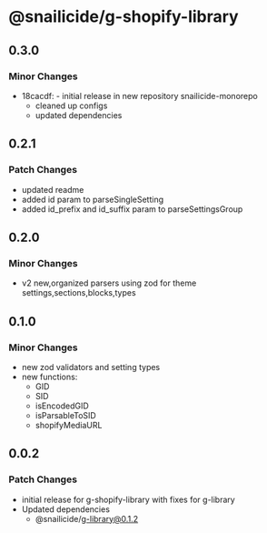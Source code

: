 # @snailicide/g-shopify-library

## 0.3.0

### Minor Changes

-   18cacdf: - initial release in new repository snailicide-monorepo
    -   cleaned up configs
    -   updated dependencies

## 0.2.1

### Patch Changes

-   updated readme
-   added id param to parseSingleSetting
-   added id_prefix and id_suffix param to parseSettingsGroup

## 0.2.0

### Minor Changes

-   v2 new,organized parsers using zod for theme settings,sections,blocks,types

## 0.1.0

### Minor Changes

-   new zod validators and setting types
-   new functions:
    -   GID
    -   SID
    -   isEncodedGID
    -   isParsableToSID
    -   shopifyMediaURL

## 0.0.2

### Patch Changes

-   initial release for g-shopify-library with fixes for g-library
-   Updated dependencies
    -   @snailicide/g-library@0.1.2
